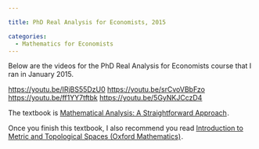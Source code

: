 ```yaml
---

title: PhD Real Analysis for Economists, 2015

categories:
  - Mathematics for Economists
---
```

Below are the videos for the PhD Real Analysis for Economists course that I ran in January 2015.

https://youtu.be/IRjBS55DzU0
https://youtu.be/srCvoVBbFzo
https://youtu.be/ff1YY7tftbk
https://youtu.be/5GyNKJCczD4

The textbook is <a href="https://www.amazon.co.uk/gp/product/0521288827/ref=as_li_tl?ie=UTF8&camp=1634&creative=19450&creativeASIN=0521288827&linkCode=as2&tag=tholdenorg-21&linkId=2CWWSGCFTXKORGT4">Mathematical Analysis: A Straightforward Approach</a><img src="https://ir-uk.amazon-adsystem.com/e/ir?t=tholdenorg-21&l=as2&o=2&a=0521288827" width="1" height="1" border="0" alt="" style="border:none !important; margin:0px !important;" />.

Once you finish this textbook, I also recommend you read <a href="https://www.amazon.co.uk/gp/product/019956308X/ref=as_li_tl?ie=UTF8&camp=1634&creative=19450&creativeASIN=019956308X&linkCode=as2&tag=tholdenorg-21&linkId=AZDUFHAB6MS35JQ7">Introduction to Metric and Topological Spaces (Oxford Mathematics)</a><img src="https://ir-uk.amazon-adsystem.com/e/ir?t=tholdenorg-21&l=as2&o=2&a=019956308X" width="1" height="1" border="0" alt="" style="border:none !important; margin:0px !important;" />.
